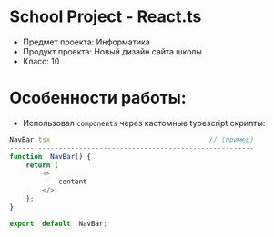 # School Project - React.ts

- Предмет проекта: Информатика
- Продукт проекта: Новый дизайн сайта школы
- Класс: 10

# Особенности работы:

- Использовал `components` через кастомные typescript скрипты:

```ts
NavBar.tsx                                       // (пример)
------------------------------------------------------------
function  NavBar() {
	return (
		<>
			content
		</>
	);
}

export  default  NavBar;
```
